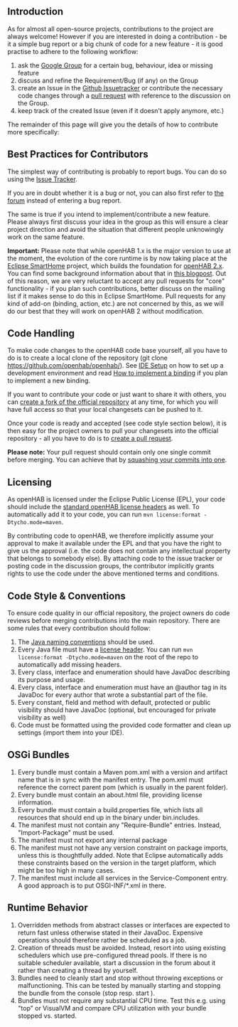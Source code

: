 
## Introduction

As for almost all open-source projects, contributions to the project are always welcome! However if you are interested in doing a contribution - be it a simple bug report or a big chunk of code for a new feature - it is good practise to adhere to the following workflow:

1. ask the [Google Group](https://groups.google.com/forum/#!forum/openhab) for a certain bug, behaviour, idea or missing feature
1. discuss and refine the Requirement/Bug (if any) on the Group
1. create an Issue in the [Github Issuetracker](https://github.com/openhab/openhab/issues) or contribute the necessary code changes through a [pull request](https://help.github.com/articles/creating-a-pull-request/) with reference to the discussion on the Group.
1. keep track of the created Issue (even if it doesn't apply anymore, etc.)

The remainder of this page will give you the details of how to contribute more specifically:

## Best Practices for Contributors

The simplest way of contributing is probably to report bugs. You can do so using the [Issue Tracker](https://github.com/openhab/openhab/issues?state=open). 

If you are in doubt whether it is a bug or not, you can also first refer to [the forum](http://groups.google.com/group/openhab) instead of entering a bug report.

The same is true if you intend to implement/contribute a new feature. Please always first discuss your idea in the group as this will ensure a clear project direction and avoid the situation that different people unknowingly work on the same feature.

**Important:** Please note that while openHAB 1.x is the major version to use at the moment, the evolution of the core runtime is by now taking place at the [Eclipse SmartHome](https://www.eclipse.org/smarthome/) project, which builds the foundation for [openHAB 2.x](https://github.com/openhab/openhab2). You can find some background information about that in [this blogpost](http://kaikreuzer.blogspot.de/2014/06/openhab-20-and-eclipse-smarthome.html). Out of this reason, we are very reluctant to accept any pull requests for "core" functionality - if you plan such contributions, better discuss on the mailing list if it makes sense to do this in Eclipse SmartHome.
Pull requests for any kind of add-on (binding, action, etc.) are not concerned by this, as we will do our best that they will work on openHAB 2 without modification.

## Code Handling

To make code changes to the openHAB code base yourself, all you have to do is to create a local clone of the repository (git clone https://github.com/openhab/openhab/). See [IDE Setup](IDE-Setup) on how to set up a development environment and read [How to implement a binding](How-To-Implement-A-Binding) if you plan to implement a new binding.

If you want to contribute your code or just want to share it with others, you can [create a fork of the official repository](https://github.com/openhab/openhab/fork) at any time, for which you will have full access so that your local changesets can be pushed to it.

Once your code is ready and accepted (see code style section below), it is then easy for the project owners to pull your changesets into the official repository - all you have to do is to [create a pull request](https://help.github.com/articles/creating-a-pull-request).

**Please note:** Your pull request should contain only one single commit before merging. You can achieve that by [squashing your commits into one](https://github.com/ginatrapani/todo.txt-android/wiki/Squash-All-Commits-Related-to-a-Single-Issue-into-a-Single-Commit).

## Licensing

As openHAB is licensed under the Eclipse Public License (EPL), your code should include the [standard openHAB license headers](https://github.com/openhab/openhab/blob/master/src/etc/header.txt) as well. To automatically add it to your code, you can run `mvn license:format -Dtycho.mode=maven`.

By contributing code to openHAB, we therefore implicitly assume your approval to make it available under the EPL and that you have the right to give us the approval (i.e. the code does not contain any intellectual property that belongs to somebody else).
By attaching code to the issue tracker or posting code in the discussion groups, the contributor implicitly grants rights to use the code under the above mentioned terms and conditions. 

## Code Style & Conventions

To ensure code quality in our official repository, the project owners do code reviews before merging contributions into the main repository. There are some rules that every contribution should follow:

1. The [Java naming conventions](http://java.about.com/od/javasyntax/a/nameconventions.htm) should be used.
1. Every Java file must have a [license header](https://github.com/openhab/openhab/blob/master/src/etc/header.txt). You can run ```mvn license:format -Dtycho.mode=maven``` on the root of the repo to automatically add missing headers.
1. Every class, interface and enumeration should have JavaDoc describing its purpose and usage.
1. Every class, interface and enumeration must have an @author tag in its JavaDoc for every author that wrote a substantial part of the file.
1. Every constant, field and method with default, protected or public visibility should have JavaDoc (optional, but encouraged for private visibility as well)
1. Code must be formatted using the provided code formatter and clean up settings (import them into your IDE).

## OSGi Bundles

1. Every bundle must contain a Maven pom.xml with a version and artifact name that is in sync with the manifest entry. The pom.xml must reference the correct parent pom (which is usually in the parent folder).
1. Every bundle must contain an about.html file, providing license information.
1. Every bundle must contain a build.properties file, which lists all resources that should end up in the binary under bin.includes.
1. The manifest must not contain any "Require-Bundle" entries. Instead, "Import-Package" must be used.
1. The manifest must not export any internal package
1. The manifest must not have any version constraint on package imports, unless this is thoughtfully added. Note that Eclipse automatically adds these constraints based on the version in the target platform, which might be too high in many cases.
1. The manifest must include all services in the Service-Component entry. A good approach is to put OSGI-INF/*.xml in there.

## Runtime Behavior

1. Overridden methods from abstract classes or interfaces are expected to return fast unless otherwise stated in their JavaDoc. Expensive operations should therefore rather be scheduled as a job.
1. Creation of threads must be avoided. Instead, resort into using existing schedulers which use pre-configured thread pools. If there is no suitable scheduler available, start a discussion in the forum about it rather than creating a thread by yourself.
1. Bundles need to cleanly start and stop without throwing exceptions or malfunctioning. This can be tested by manually starting and stopping the bundle from the console (stop <bundle-id> resp. start <bundle-id>).
1. Bundles must not require any substantial CPU time. Test this e.g. using "top" or VisualVM and compare CPU utilization with your bundle stopped vs. started.
